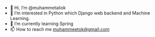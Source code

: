 - 👋 Hi, I’m @muhammetaliok
- 👀 I’m interested in Python which Django web backend and Machine Learning.
- 🌱 I’m currently learning Spring
- 📫 How to reach me muhammeetok@gmail.com

<!---
muhammetaliok/muhammetaliok is a ✨ special ✨ repository because its `README.md` (this file) appears on your GitHub profile.
You can click the Preview link to take a look at your changes.
--->
